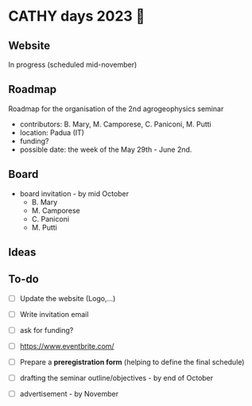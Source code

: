 # CATHY days 2023 🚀

## Website

In progress (scheduled mid-november)

## Roadmap

Roadmap for the organisation of the 2nd agrogeophysics seminar

- contributors: B. Mary, M. Camporese, C. Paniconi, M. Putti
- location: Padua (IT)
- funding? 
- possible date: the week of the May 29th - June 2nd.

## Board

* board invitation - by mid October
    - B. Mary
    - M. Camporese 
    - C. Paniconi
    - M. Putti

## Ideas 

## To-do

- [ ] Update the website (Logo,...)
- [ ] Write invitation email
- [ ] ask for funding? 
- [ ] https://www.eventbrite.com/
- [ ] Prepare a **preregistration form** (helping to define the final schedule)
- [ ] drafting the seminar outline/objectives - by end of October
- [ ] advertisement - by November

   
